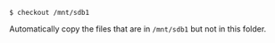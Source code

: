     $ checkout /mnt/sdb1

Automatically copy the files that are in `/mnt/sdb1` but not in this folder.
